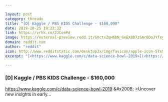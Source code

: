 ```yaml
---

layout: post
category: threads
title: "[D] Kaggle / PBS KIDS Challenge - $160,000"
date: 2019-10-25 19:22:32
link: https://vrhk.co/2JCsePd
image: https://external-preview.redd.it/GVctxZqH6bN_GeEX8D7zSAr6DoJYfxyQtNUpDoQRClE.jpg?width=240&height=125.654450262&auto=webp&s=ba25e29cbd93e3d608fe4ccfa8e8c32b426b9124
domain: reddit.com
author: "reddit"
icon: http://www.redditstatic.com/desktop2x/img/favicon/apple-icon-57x57.png
excerpt: "[<https://www.kaggle.com/c/data-science-bowl-2019>](<https://www.kaggle.com/c/data-science-bowl-2019>) &amp;#x200B; &gt;Uncover new insights in early..."

---
```


### [D] Kaggle / PBS KIDS Challenge - $160,000

[<https://www.kaggle.com/c/data-science-bowl-2019>](<https://www.kaggle.com/c/data-science-bowl-2019>) &amp;#x200B; &gt;Uncover new insights in early...